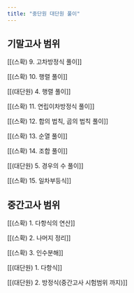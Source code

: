 ```yaml
---
title: "중단원 대단원 풀이"
---
```


## 기말고사 범위


[[(스확) 9. 고차방정식 풀이]]


[[(스확) 10. 행렬 풀이]]


[[(대단원) 4. 행렬 풀이]]


[[(스확) 11. 연립이차방정식 풀이]]


[[(스확) 12. 합의 법칙, 곱의 법칙 풀이]]


[[(스확) 13. 순열 풀이]]


[[(스확) 14. 조합 풀이]]


[[(대단원) 5. 경우의 수 풀이]]


[[(스확) 15. 일차부등식]]



## 중간고사 범위


[[(스확) 1. 다항식의 연산]]


[[(스확) 2. 나머지 정리]]


[[(스확) 3. 인수분해]]


[[(대단원) 1. 다항식]]


[[(대단원) 2. 방정식(중간고사 시험범위 까지)]]


